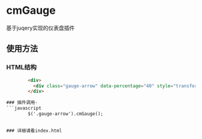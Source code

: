 # cmGauge
基于juqery实现的仪表盘插件

## 使用方法
### HTML结构
```html
        <div>
          <div class="gauge-arrow" data-percentage="40" style="transform: rotate(0deg);"></div>
        </div>
        
### 插件调用·
```javascript 
        $('.gauge-arrow').cmGauge();
          
 
### 详细请看index.html
